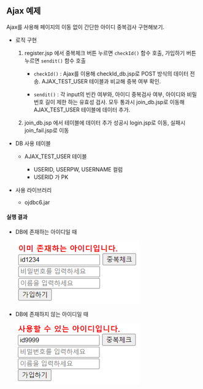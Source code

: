 ## Ajax 예제 

Ajax를 사용해 페이지의 이동 없이 간단한 아이디 중복검사 구현해보기.

- 로직 구현

  1. register.jsp 에서 중복체크 버튼 누르면 `checkId()` 함수 호출, 가입하기 버튼 누르면 `sendit()` 함수 호출
  
     - `checkId()` : Ajax를 이용해 checkId_db.jsp로 POST 방식의 데이터 전송. AJAX_TEST_USER 테이블과 비교해 중복 여부 확인. 
  
     - `sendit()` : 각 input의 빈칸 여부와, 아이디 중복검사 여부, 아이디와 비밀번호 길이 제한 하는 유효성 검사. 모두 통과시 join_db.jsp로 이동해 AJAX_TEST_USER 테이블에 데이터 추가.
  
  2. join_db.jsp 에서 테이블에 데이터 추가 성공시 login.jsp로 이동, 실패시 join_fail.jsp로 이동
  
- DB 사용 테이블

  - AJAX_TEST_USER 테이블

    - USERID, USERPW, USERNAME 컬럼
    - USERID 가 PK
  
- 사용 라이브러리
  - ojdbc6.jar


#### 실행 결과

- DB에 존재하는 아이디일 때

  <img src="./ajax_prac/images/img1.png">

  

- DB에 존재하지 않는 아이디일 때

  <img src="./ajax_prac/images/img2.png">





